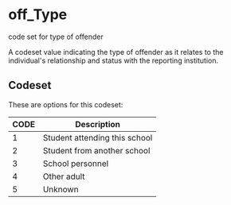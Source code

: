 
# off_Type

code set for type of offender

A codeset value indicating the type of offender as it relates to the individual's relationship and status with the reporting institution.

## Codeset

These are options for this codeset:

|   CODE | Description                   |
|--------|-------------------------------|
|      1 | Student attending this school |
|      2 | Student from another school   |
|      3 | School personnel              |
|      4 | Other adult                   |
|      5 | Unknown                       |

    